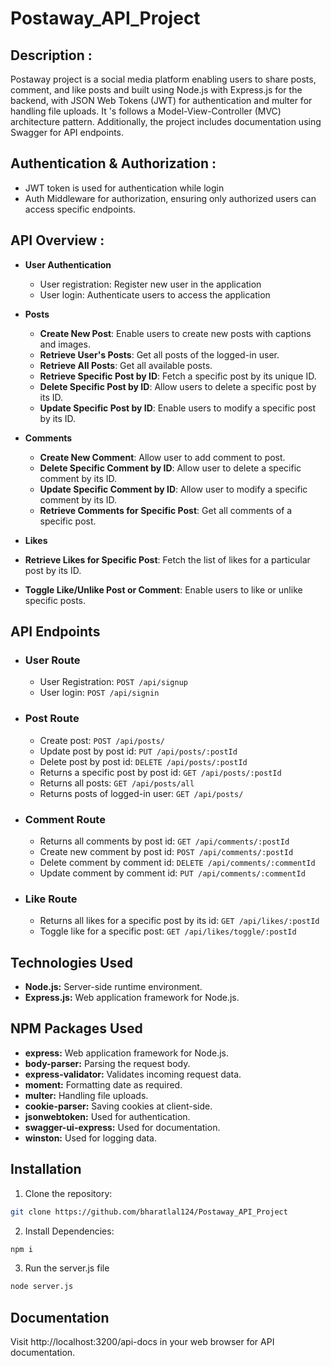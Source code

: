 # Postaway_API_Project

## Description :

Postaway project is a social media platform enabling users to share posts, comment, and like posts and built using Node.js with Express.js for the backend, with JSON Web Tokens (JWT) for authentication and multer for handling file uploads. It 's follows a Model-View-Controller (MVC) architecture pattern. Additionally, the project includes documentation using Swagger for API endpoints.

## Authentication & Authorization :

- JWT token is used for authentication while login
- Auth Middleware for authorization, ensuring only authorized users can access specific endpoints.

## API Overview :

- **User Authentication**  
    - User registration: Register new user in the application
    - User login: Authenticate users to access the application

- **Posts**  
  - **Create New Post**: Enable users to create new posts with captions and images.
  - **Retrieve User's Posts**: Get all posts of the logged-in user.
  - **Retrieve All Posts**: Get all available posts.
  - **Retrieve Specific Post by ID**: Fetch a specific post by its unique ID.
  - **Delete Specific Post by ID**: Allow users to delete a specific post by its ID.
  - **Update Specific Post by ID**: Enable users to modify a specific post by its ID.

- **Comments**  
  - **Create New Comment**: Allow user to add comment to post.
  - **Delete Specific Comment by ID**: Allow user to delete a specific comment by its ID.
  - **Update Specific Comment by ID**: Allow user to modify a specific comment by its ID.
  - **Retrieve Comments for Specific Post**: Get all comments of a specific post.

 - **Likes**
  - **Retrieve Likes for Specific Post**: Fetch the list of likes for a particular post by its ID.
  - **Toggle Like/Unlike Post or Comment**: Enable users to like or unlike specific posts.

## API Endpoints

- ### User Route
    - User Registration: `POST /api/signup` 
    - User login: `POST /api/signin`

- ### Post Route
    - Create post: `POST /api/posts/`
    - Update post by post id: `PUT /api/posts/:postId` 
    - Delete post by post id: `DELETE /api/posts/:postId`
    - Returns a specific post by post id: `GET /api/posts/:postId`
    - Returns all posts: `GET /api/posts/all`
    - Returns posts of logged-in user: `GET /api/posts/`

 - ### Comment Route
    - Returns all comments by post id: `GET /api/comments/:postId`
    - Create new comment by post id: `POST /api/comments/:postId`
    - Delete comment by comment id: `DELETE /api/comments/:commentId`
    - Update comment by comment id: `PUT /api/comments/:commentId`

 - ### Like Route
    - Returns all likes for a specific post by its id: `GET /api/likes/:postId`
    - Toggle like for a specific post: `GET /api/likes/toggle/:postId`    

## Technologies Used

- **Node.js:** Server-side runtime environment.
- **Express.js:** Web application framework for Node.js.

## NPM Packages Used

- **express:** Web application framework for Node.js.
- **body-parser:** Parsing the request body.
- **express-validator:** Validates incoming request data.
- **moment:** Formatting date as required.
- **multer:** Handling file uploads.
- **cookie-parser:** Saving cookies at client-side.
- **jsonwebtoken:** Used for authentication.
- **swagger-ui-express:** Used for documentation.
- **winston:** Used for logging data.

## Installation

1. Clone the repository:

```bash
git clone https://github.com/bharatlal124/Postaway_API_Project
```

2. Install Dependencies:

```bash
npm i
```

3. Run the server.js file

```bash
node server.js
```

## Documentation

Visit http://localhost:3200/api-docs in your web browser for API documentation.
